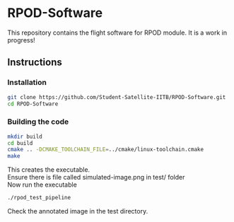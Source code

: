 # RPOD-Software
This repository contains the flight software for RPOD module. It is a work in progress!
## Instructions

### Installation
```bash
git clone https://github.com/Student-Satellite-IITB/RPOD-Software.git
cd RPOD-Software
```
### Building the code
```bash
mkdir build
cd build
cmake .. -DCMAKE_TOOLCHAIN_FILE=../cmake/linux-toolchain.cmake
make
```
This creates the executable. \
Ensure there is file called simulated-image.png in test/ folder \
Now run the executable
```bash
./rpod_test_pipeline
```
Check the annotated image in the test directory.